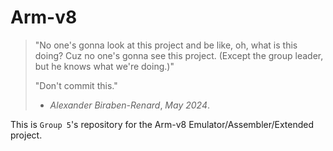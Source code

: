 # Arm-v8

> "No one's gonna look at this project and be like, oh, what is this doing? Cuz no one's gonna see this project. (Except the group leader, but he knows what we're doing.)"
>
> "Don't commit this."
>
> - *Alexander Biraben-Renard*, *May 2024*.

This is `Group 5`'s repository for the Arm-v8 Emulator/Assembler/Extended project. 
